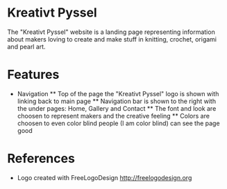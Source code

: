 # Kreativt Pyssel

The "Kreativt Pyssel" website is a landing page representing information about makers loving to create and make stuff in knitting, crochet, origami and pearl art.

# Features
* Navigation
** Top of the page the "Kreativt Pyssel" logo is shown with linking back to main page
** Navigation bar is shown to the right with the under pages: Home, Gallery and Contact
** The font and look are choosen to represent makers and the creative feeling
** Colors are choosen to even color blind people (I am color blind) can see the page good



# References
- Logo created with
    FreeLogoDesign http://freelogodesign.org